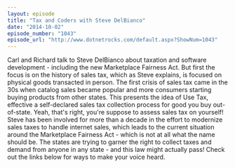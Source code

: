 ```yaml
---
layout: episode
title: "Tax and Coders with Steve DelBianco"
date: "2014-10-02"
episode_number: "1043"
episode_url: "http://www.dotnetrocks.com/default.aspx?ShowNum=1043"
---
```


Carl and Richard talk to Steve DelBianco about taxation and software development - including the new Marketplace Fairness Act. But first the focus is on the history of sales tax, which as Steve explains, is focused on physical goods transacted in person. The first crisis of sales tax came in the 30s when catalog sales became popular and more consumers starting buying products from other states. This presents the idea of Use Tax, effective a self-declared sales tax collection process for good you buy out-of-state. Yeah, that's right, you're suppose to assess sales tax on yourself! Steve has been involved for more than a decade in the effort to modernize sales taxes to handle internet sales, which leads to the current situation around the Marketplace Fairness Act - which is not at all what the name should be. The states are trying to garner the right to collect taxes and demand from anyone in any state - and this law might actually pass! Check out the links below for ways to make your voice heard.
